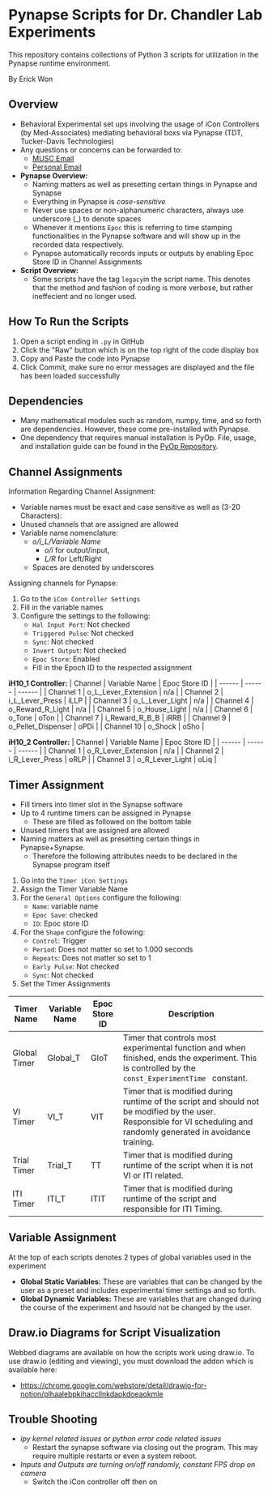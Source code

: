 



# Pynapse Scripts for Dr. Chandler Lab Experiments

This repository contains collections of Python 3 scripts for utilization in the Pynapse runtime environment.

By Erick Won
## Overview
 -   Behavioral Experimental set ups involving the usage of iCon Controllers (by Med-Associates) mediating behavioral boxs via Pynapse (TDT, Tucker-Davis Technologies)
 - Any questions or concerns can be forwarded to:
	 - [MUSC Email](mailto:ecw207@musc.edu)
	 - [Personal Email](mailto:goerick2k@gmail.com)
- **Pynapse Overview:**
	- Naming matters as well as presetting certain things in Pynapse and Synapse
	- Everything in Pynapse is *case-sensitive*
	- Never use spaces or non-alphanumeric characters, always use underscore (_) to denote spaces
	- Whenever it mentions `Epoc` this is referring to time stamping functionalities in the Pynapse software and will show up in the recorded data respectively.
	- Pynapse automatically records inputs or outputs by enabling Epoc Store ID in Channel Assignments
- **Script Overview:**
	- Some scripts have the tag `legacy`in the script name. This denotes that the method and fashion of coding is more verbose, but rather ineffecient and no longer used.

## How To Run the Scripts

 1. Open a script ending in `.py` in GitHub
 2. Click the "Raw" button which is on the top right of the code display box
3. Copy and Paste the code into Pynapse
4. Click Commit, make sure no error messages are displayed and the file has been loaded successfully

## Dependencies

 - Many mathematical modules such as random, numpy, time, and so forth are dependencies. However, these come pre-installed with Pynapse.
 - One dependency that requires manual installation is PyOp. File, usage, and installation guide can be found in the [PyOp Repository](https://github.com/accelerate0/PyOp-Conditioning).

## Channel Assignments

Information Regarding Channel Assignment:
- Variable names must be exact and case sensitive as well as (3-20 Characters):
- Unused channels that are assigned are allowed
- Variable name nomenclature:
	- *o/i_L/Variable Name*
		- *o/i* for output/input,
		- *L/R* for Left/Right
	- Spaces are denoted by underscores

Assigning channels for Pynapse:

 1. Go to the `iCon Controller Settings`
 2. Fill in the variable names
 3. Configure the settings to the following:
	- `Hal Input Port`: Not checked
	- `Triggered Pulse`: Not checked
	- `Sync`: Not checked
	- `Invert Output`: Not checked
	- `Epoc Store`: Enabled
	- Fill in the Epoch ID to the respected assignment

**iH10_1 Controller:**
| Channel | Variable Name | Epoc Store ID |
| ------ | ------ | ------ |
| Channel 1 | o_L_Lever_Extension | n/a |
| Channel 2 | i_L_Lever_Press | iLLP |
| Channel 3 | o_L_Lever_Light | n/a |
| Channel 4 | o_Reward_R_Light | n/a |
| Channel 5 | o_House_Light | n/a |
| Channel 6 | o_Tone | oTon |
| Channel 7 | i_Reward_R_B_B | iRRB |
| Channel 9 | o_Pellet_Dispenser | oPDi |
| Channel 10 | o_Shock | oSho |

**iH10_2 Controller:**
| Channel | Variable Name | Epoc Store ID |
| ------ | ------ | ------ |
| Channel 1 | o_R_Lever_Extension | n/a |
| Channel 2 | i_R_Lever_Press | oRLP |
| Channel 3 | o_R_Lever_Light | oLiq |

## Timer Assignment

- Fill timers into timer slot in the Synapse software
- Up to 4 runtime timers can be assigned in Pynapse
	- These are filled as followed on the bottom table
- Unused timers that are assigned are allowed
- Naming matters as well as presetting certain things in Pynapse+Synapse.
	- Therefore the following attributes needs to be declared in the Synapse program itself


1. Go into the `Timer iCon Settings`
2.  Assign the Timer Variable Name
3. For the `General Options` configure the following:
	- `Name`: variable name
	- `Epoc Save`: checked
	- `ID`: Epoc store ID
4. For the `Shape` configure the following:
	- `Control`: Trigger
	- `Period`: Does not matter so set to 1.000 seconds
	- `Repeats`: Does not matter so set to 1
	- `Early Pulse`: Not checked
	- `Sync`: Not checked
5. Set the Timer Assignments

| Timer Name | Variable Name | Epoc Store ID | Description |
| ------ | ------ | ------ | ------ |
| Global Timer | Global_T | GloT | Timer that controls most experimental function and when finished, ends the experiment. This is controlled by the `const_ExperimentTime ` constant. |
| VI Timer | VI_T | VIT | Timer that is modified during runtime of the script and should not be modified by the user. Responsible for VI scheduling and randomly generated in avoidance training. |
| Trial Timer | Trial_T | TT | Timer that is modified during runtime of the script when it is not VI or ITI related. |
| ITI Timer | ITI_T | ITIT | Timer that is modified during runtime of the script and responsible for ITI Timing. |

## Variable Assignment
At the top of each scripts denotes 2 types of global variables used in the experiment
- **Global Static Variables:** These are variables that can be changed by the user as a preset and includes experimental timer settings and so forth.
- **Global Dynamic Variables:** These are variables that are changed during the course of the experiment and hsould not be changed by the user.

## Draw.io Diagrams for Script Visualization

Webbed diagrams are available on how the scripts work using draw.io. To use draw.io (editing and viewing), you must download the addon which is available here:
- https://chrome.google.com/webstore/detail/drawio-for-notion/plhaalebpkihaccllnkdaokdoeaokmle

## Trouble Shooting
- *ipy kernel related issues* or *python error code related issues*
	- Restart the synapse software via closing out the program. This may require multiple restarts or even a system reboot.
- *Inputs and Outputs are turning on/off randomly, constant FPS drop on camera*
	- Switch the iCon controller off then on
